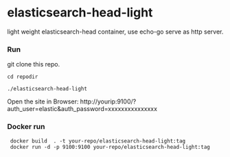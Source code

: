 # elasticsearch-head-light

light weight elasticsearch-head container, use echo-go serve as http server.

### Run

git clone this repo.

`cd repodir`

`./elasticsearch-head-light`

Open the site in Browser: http://yourip:9100/?auth_user=elastic&auth_password=xxxxxxxxxxxxxxx

### Docker run

```
 docker build  . -t your-repo/elasticsearch-head-light:tag
 docker run -d -p 9100:9100 your-repo/elasticsearch-head-light:tag
 ```